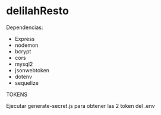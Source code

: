 # delilahResto

Dependencias:
- Express
- nodemon
- bcrypt
- cors
- mysql2
- jsonwebtoken
- dotenv
- sequelize

TOKENS

Ejecutar generate-secret.js para obtener las 2 token del .env


